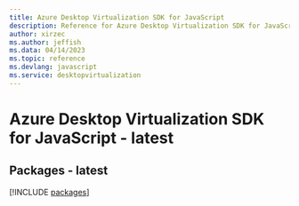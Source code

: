 ```yaml
---
title: Azure Desktop Virtualization SDK for JavaScript
description: Reference for Azure Desktop Virtualization SDK for JavaScript
author: xirzec
ms.author: jeffish
ms.data: 04/14/2023
ms.topic: reference
ms.devlang: javascript
ms.service: desktopvirtualization
---
```

# Azure Desktop Virtualization SDK for JavaScript - latest
## Packages - latest
[!INCLUDE [packages](desktop-virtualization-index.md)]